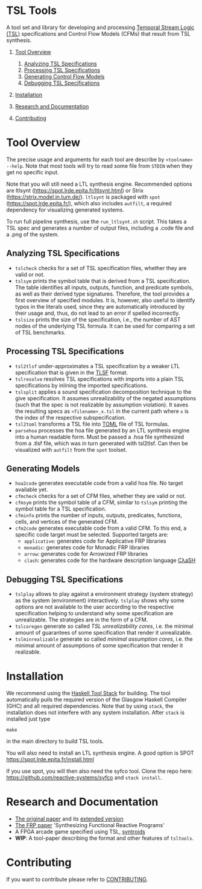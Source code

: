 # TSL Tools

A tool set and library for developing and processing [Temporal Stream Logic
(TSL)](https://www.react.uni-saarland.de/publications/FKPS19a.html)
specifications and Control Flow Models (CFMs) that result from TSL
synthesis. 

1. [Tool Overview](#tool-overview)
    1. [Analyzing TSL Specifications](#analyzing-tsl-specifications)
    2. [Processing TSL Specifications](#processing-tsl-specifications)
    3. [Generating Control Flow Models](#generating-control-flow-models)
    4. [Debugging TSL Specifications](#debugging-tsl-Specifications)

2. [Installation](#installation)
3. [Research and Documentation](#research-and-documentation)
4. [Contributing](#contributing)

# Tool Overview

The precise usage and arguments for each tool are describe by 
`<toolname> --help`. Note that most tools will try to read some file 
from `STDIN` when they get no specific input.

Note that you will still need a LTL synthesis engine. 
Recommended options are ltlsynt (https://spot.lrde.epita.fr/ltlsynt.html)
or Strix (https://strix.model.in.tum.de/).
`ltlsynt` is packaged with `spot` (https://spot.lrde.epita.fr/), which also includes `autfilt`, 
a required dependency for visualizing generated systems.

To run full pipeline synthesis, use the `run_ltlsynt.sh` script.
This takes a TSL spec and generates a number of output files, including a .code file 
and a .png of the system.

## Analyzing TSL Specifications

* `tslcheck` checks for a set of TSL specification files, whether they are 
  valid or not.
* `tslsym` prints the symbol table that is derived from a TSL specification. 
  The table identifies all inputs, outputs, function, and predicate symbols, 
  as well as their derived type signatures. Therefore, the tool provides a 
  first overview of specified modules. It is, however, also useful to 
  identify typos in the literals used, since they are automatically 
  introduced by their usage and, thus, do not lead to an error if spelled 
  incorrectly.
* `tslsize` prints the size of the specification, i.e., the number of AST nodes
  of the underlying TSL formula. It can be used for comparing a set of TSL 
  benchmarks.

## Processing TSL Specifications

* `tsl2tlsf` under-approximates a TSL specification by a weaker LTL 
  specification that is given in the [TLSF](https://arxiv.org/abs/1604.02284)
  format.
* `tslresolve` resolves TSL specifications with imports into a plain TSL
  specifications by inlining the imported specifications.
* `tslsplit` applies a sound specification decomposition technique to the give 
  specification. It assumes unrealizability of the negated assumptions (such
  that the spec is not realizable by assumption violation). It saves the 
  resulting specs as `<filename>_x.tsl` in the current path where `x` is the 
  index of the respective subspecification.
* `tsl2toml` transforms a TSL file into [TOML](https://toml.io/)
  file of TSL formulas.
* `parsehoa` processes the hoa file generated by an LTL synthesis engine into a human readable form.
  Must be passed a .hoa file synthesized from a .tlsf file, which was in turn generated with tsl2tlsf.
  Can then be visualized with `autfilt` from the `spot` toolset.

## Generating Models

* `hoa2code` generates executable code from a valid hoa file. No target available yet.
* `cfmcheck` checks for a set of CFM files, whether they are valid or not.
* `cfmsym` prints the symbol table of a CFM, similar to `tslsym` printing the
  symbol table for a TSL specification.
* `cfminfo` prints the number of inputs, outputs, predicates, functions, cells,
  and vertices of the generated CFM.
* `cfm2code` generates executable code from a valid CFM. To this end, a 
  specific code target must be selected. Supported targets are:
    * `applicative`: generates code for Applicative FRP libraries 
    * `monadic`: generates code for Monadic FRP libraries
    * `arrow`: generates code for Arrowized FRP libraries
    * `clash`: generates code for the hardware description language 
      [CλaSH](https://clash-lang.org/)

## Debugging TSL Specifications

* `tslplay` allows to play against a environment strategy (system strategy) 
  as the system (environment) interactively. `tslplay` shows why some options
  are not available to the user according to the respective specification 
  helping to understand why some specification are unrealizable. The strategies
  are in the form of a CFM.
* `tslcoregen` generate so called *TSL unrealizability cores*, i.e. the minimal
  amount of guarantees of some specification that render it unrealizable.
* `tslminrealizable` generate so called *minimal assumption cores*, i.e. the 
  minimal amount of assumptions of some specification that render it realizable.

# Installation

We recommend using the [Haskell Tool Stack](http://haskellstack.org/)
for building. The tool automatically pulls the required version of the 
Glasgow Haskell Compiler (GHC) and all required dependencies. Note that by 
using `stack`, the installation does not interfere with any system 
installation. After `stack` is installed just type

`make`

in the main directory to build TSL tools.

You will also need to install an LTL synthesis engine.
A good option is SPOT https://spot.lrde.epita.fr/install.html

If you use spot, you will then also need the syfco tool.
Clone the repo here: https://github.com/reactive-systems/syfco and ```stack install```.

# Research and Documentation

* [The original paper](https://www.react.uni-saarland.de/publications/FKPS19a.html)
  and its 
  [extended version](https://arxiv.org/abs/1712.00246)
* [The FRP paper](https://www.react.uni-saarland.de/publications/FKPS19b.html) 'Synthesizing Functional Reactive Programs'
* A FPGA arcade game specified using TSL, 
  [syntroids](https://www.react.uni-saarland.de/casestudies/syntroids/)
* **WIP**: A tool-paper describing the format and other features of `tsltools`.

# Contributing

If you want to contribute please refer to [CONTRIBUTING](./CONTRIBUTING.md).

